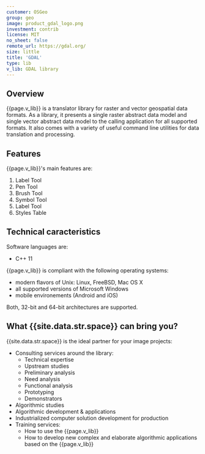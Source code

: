 ```yaml
---
customer: OSGeo
group: geo
image: product_gdal_logo.png
investment: contrib
license: MIT
no_sheet: false
remote_url: https://gdal.org/
size: little
title: 'GDAL'
type: lib
v_lib: GDAL library
---
```



Overview
--------

{{page.v_lib}} is a translator library for raster and vector geospatial data formats.
As a library, it presents a single raster abstract data model and single vector abstract data model to the calling application for all supported formats. 
It also comes with a variety of useful command line utilities for data translation and processing. 

Features
--------

{{page.v_lib}}'s main features are:
1. Label Tool
2. Pen Tool
3. Brush Tool
4. Symbol Tool
5. Label Tool
6. Styles Table

Technical caracteristics
------------------------

Software languages are:
* C++ 11

{{page.v_lib}} is compliant with the following operating systems:
* modern flavors of Unix: Linux, FreeBSD, Mac OS X
* all supported versions of Microsoft Windows
* mobile environements (Android and iOS)

Both, 32-bit and 64-bit architectures are supported.


What {{site.data.str.space}} can bring you?
-----------------------------------------

{{site.data.str.space}} is the ideal partner for your image projects:
* Consulting services around the library:
	* Technical expertise
	* Upstream studies
	* Preliminary analysis
	* Need analysis
	* Functional analysis
	* Prototyping
	* Demonstrators
* Algorithmic studies
* Algorithmic development & applications
* Industrialized computer solution development for production
* Training services:
	* How to use the {{page.v_lib}}
	* How to develop new complex and elaborate algorithmic applications based on the {{page.v_lib}}
